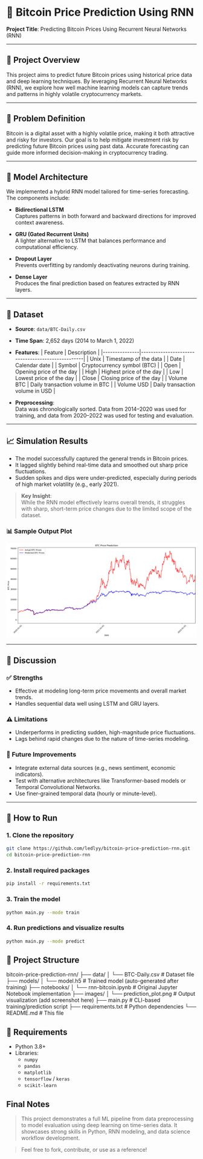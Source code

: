 # 🧠 Bitcoin Price Prediction Using RNN

**Project Title**: Predicting Bitcoin Prices Using Recurrent Neural Networks (RNN)    

---

## 📌 Project Overview

This project aims to predict future Bitcoin prices using historical price data and deep learning techniques. By leveraging Recurrent Neural Networks (RNN), we explore how well machine learning models can capture trends and patterns in highly volatile cryptocurrency markets.

---

## 🧩 Problem Definition

Bitcoin is a digital asset with a highly volatile price, making it both attractive and risky for investors. Our goal is to help mitigate investment risk by predicting future Bitcoin prices using past data. Accurate forecasting can guide more informed decision-making in cryptocurrency trading.

---

## 🧠 Model Architecture

We implemented a hybrid RNN model tailored for time-series forecasting. The components include:

- **Bidirectional LSTM**  
  Captures patterns in both forward and backward directions for improved context awareness.

- **GRU (Gated Recurrent Units)**  
  A lighter alternative to LSTM that balances performance and computational efficiency.

- **Dropout Layer**  
  Prevents overfitting by randomly deactivating neurons during training.

- **Dense Layer**  
  Produces the final prediction based on features extracted by RNN layers.

---

## 📂 Dataset

- **Source**: `data/BTC-Daily.csv`  
- **Time Span**: 2,652 days (2014 to March 1, 2022)  
- **Features**:
  | Feature       | Description                                      |
  |---------------|--------------------------------------------------|
  | Unix          | Timestamp of the data                           |
  | Date          | Calendar date                                    |
  | Symbol        | Cryptocurrency symbol (BTC)                      |
  | Open          | Opening price of the day                         |
  | High          | Highest price of the day                         |
  | Low           | Lowest price of the day                          |
  | Close         | Closing price of the day                         |
  | Volume BTC    | Daily transaction volume in BTC                  |
  | Volume USD    | Daily transaction volume in USD                  |

- **Preprocessing**:  
  Data was chronologically sorted. Data from 2014–2020 was used for training, and data from 2020–2022 was used for testing and evaluation.

---

## 📈 Simulation Results

- The model successfully captured the general trends in Bitcoin prices.
- It lagged slightly behind real-time data and smoothed out sharp price fluctuations.
- Sudden spikes and dips were under-predicted, especially during periods of high market volatility (e.g., early 2021).

> **Key Insight**:  
> While the RNN model effectively learns overall trends, it struggles with sharp, short-term price changes due to the limited scope of the dataset.

### 📊 Sample Output Plot

![Prediction vs Actual](images/output.png)

---

## 💬 Discussion

### ✅ Strengths
- Effective at modeling long-term price movements and overall market trends.
- Handles sequential data well using LSTM and GRU layers.

### ⚠️ Limitations
- Underperforms in predicting sudden, high-magnitude price fluctuations.
- Lags behind rapid changes due to the nature of time-series modeling.

### 🔮 Future Improvements
- Integrate external data sources (e.g., news sentiment, economic indicators).
- Test with alternative architectures like Transformer-based models or Temporal Convolutional Networks.
- Use finer-grained temporal data (hourly or minute-level).

---

## 🚀 How to Run

### 1. Clone the repository
```bash
git clone https://github.com/ledlyy/bitcoin-price-prediction-rnn.git
cd bitcoin-price-prediction-rnn
```

### 2. Install required packages
```bash
pip install -r requirements.txt
```

### 3. Train the model
```bash
python main.py --mode train
```

### 4. Run predictions and visualize results
```bash
python main.py --mode predict
```

##  📁 Project Structure
bitcoin-price-prediction-rnn/
├── data/
│   └── BTC-Daily.csv              # Dataset file
├── models/
│   └── model.h5                   # Trained model (auto-generated after training)
├── notebooks/
│   └── rnn-bitcoin.ipynb          # Original Jupyter Notebook implementation
├── images/
│   └── prediction_plot.png        # Output visualization (add screenshot here)
├── main.py                        # CLI-based training/prediction script
├── requirements.txt               # Python dependencies
└── README.md                      # This file

## 📎 Requirements

- Python 3.8+
- Libraries:
  - `numpy`
  - `pandas`
  - `matplotlib`
  - `tensorflow` / `keras`
  - `scikit-learn`

## Final Notes
>This project demonstrates a full ML pipeline from data preprocessing to model evaluation using deep learning on time-series data. It showcases strong skills in Python, RNN modeling, and data science workflow development.

>Feel free to fork, contribute, or use as a reference!